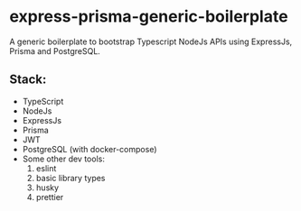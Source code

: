 # express-prisma-generic-boilerplate
A generic boilerplate to bootstrap Typescript NodeJs APIs using ExpressJs, Prisma and PostgreSQL.

## Stack:
- TypeScript
- NodeJs
- ExpressJs
- Prisma
- JWT
- PostgreSQL (with docker-compose)
- Some other dev tools:
  1. eslint
  2. basic library types
  3. husky
  4. prettier
